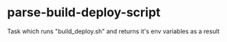 # parse-build-deploy-script

Task which runs "build_deploy.sh" and returns it's env variables as a result
